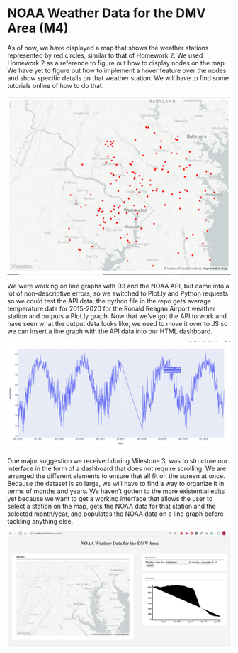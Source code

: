 # NOAA Weather Data for the DMV Area (M4)
As of now, we have displayed a map that shows the weather stations represented by red circles, similar to that of Homework 2. We used Homework 2 as a reference to figure out how to display nodes on the map. We have yet to figure out how to implement a hover feature over the nodes and show specific details on that weather station. We will have to find some tutorials online of how to do that. 

![Map](map.PNG)

We were working on line graphs with D3 and the NOAA API, but came into a lot of non-descriptive errors, so we switched to Plot.ly and Python requests so we could test the API data; the python file in the repo gets average temperature data for 2015-2020 for the Ronald Reagan Airport weather station and outputs a Plot.ly graph. Now that we’ve got the API to work and have seen what the output data looks like, we need to move it over to JS so we can insert a line graph with the API data into our HTML dashboard. 

![Plotly Line Graph](line.png)

One major suggestion we received during Milestone 3, was to structure our interface in the form of a dashboard that does not require scrolling. We are arranged the different elements to ensure that all fit on the screen at once. Because the dataset is so large, we will have to find a way to organize it in terms of months and years. We haven’t gotten to the more existential edits yet because we want to get a working interface that allows the user to select a station on the map, gets the NOAA data for that station and the selected month/year, and populates the NOAA data on a line graph before tackling anything else.

![Dashboard](dashboard.png)
